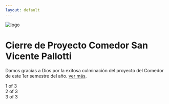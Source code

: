```yaml
---
layout: default
---
```



![logo](https://fundacionsanvicentepallotti.github.io/images/cierrede-proyecto-oo8.jpg)
# Cierre de Proyecto Comedor San Vicente Pallotti
Damos gracias a Dios por la exitosa culminación del proyecto del Comedor de este 1er semestre del año.
[ver más](./docs/cierre-de-proyecto-comedor-fsvp.md).


<div class="row">
    <div class="col">
      1 of 3
    </div>
    <div class="col">
      2 of 3
    </div>
    <div class="col">
      3 of 3
    </div>
